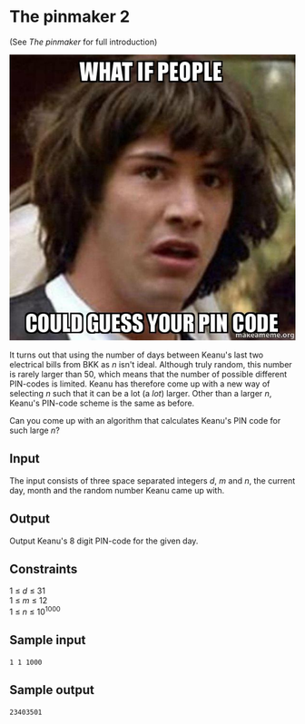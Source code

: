 # The pinmaker 2
(See _The pinmaker_ for full introduction)

![](../images/pinmaker.jpg)

It turns out that using the number of days between Keanu's last two electrical bills from BKK as _n_ isn't ideal. Although truly random, this number is rarely larger than 50, which means that the number of possible different PIN-codes is limited. Keanu has therefore come up with a new way of selecting _n_ such that it can be a lot (a _lot_) larger. Other than a larger _n_, Keanu's PIN-code scheme is the same as before.

Can you come up with an algorithm that calculates Keanu's PIN code for such large _n_?

## Input
The input consists of three space separated integers _d_, _m_ and _n_, the current day, month and the random number Keanu came up with.

## Output
Output Keanu's 8 digit PIN-code for the given day.

## Constraints
1 &le; _d_ &le; 31  
1 &le; _m_ &le; 12  
1 &le; _n_ &le; 10<sup>1000</sup>

## Sample input
```
1 1 1000
```

## Sample output
```
23403501
```